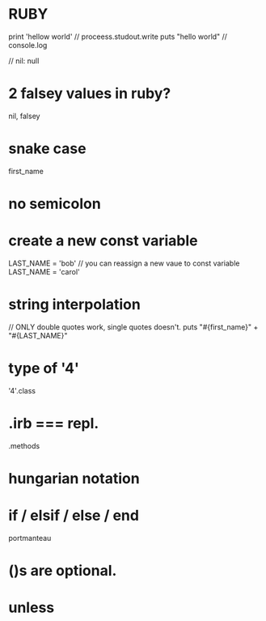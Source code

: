 # RUBY

print 'hellow world' // proceess.studout.write
puts "hello world" // console.log

// nil: null

# 2 falsey values in ruby?

nil, falsey

# snake case

first_name

# no semicolon

# create a new const variable

LAST_NAME = 'bob'
// you can reassign a new vaue to const variable
LAST_NAME = 'carol'

# string interpolation

// ONLY double quotes work, single quotes doesn't.
puts "#{first_name}" + "#{LAST_NAME}"

# type of '4'

'4'.class

# .irb === repl.

.methods

# hungarian notation

# if / elsif / else / end

portmanteau

# ()s are optional.

# unless
